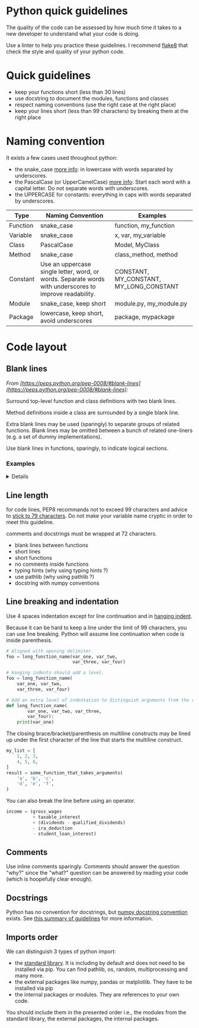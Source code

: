 # Python quick guidelines

The quality of the code can be assessed by how much time it takes to a new developer to understand what your code is doing.

Use a linter to help you practice these guidelines. I recommend [flake8](https://pypi.python.org/pypi/flake8/) that check the style and quality of your python code.

# Quick guidelines

- keep your functions short (less than 30 lines)
- use docstring to document the modules, functions and classes
- respect naming conventions (use the right case at the right place)
- keep your lines short (less than 99 characters) by breaking them at the right place

# Naming convention

It exists a few cases used throughout python:
- the snake_case [more info](https://en.wikipedia.org/wiki/Snake_case): in lowercase with words separated by underscores.
- the PascalCase (or UpperCamelCase) [more info](https://en.wikipedia.org/wiki/Camel_case): Start each word with a capital letter. Do not separate words with underscores.
- the UPPERCASE for constants: everything in caps with words separated by underscores.

| Type | Naming Convention | Examples |
| ---- | ----------------- | -------- |
| Function | snake_case | function, my_function |
| Variable | snake_case | x, var, my_variable |
| Class | PascalCase | Model, MyClass |
| Method | snake_case | class_method, method |
| Constant | Use an uppercase single letter, word, or words. Separate words with underscores to improve readability. | CONSTANT, MY_CONSTANT, MY_LONG_CONSTANT |
| Module | snake_case, keep short | module.py, my_module.py |
| Package | lowercase, keep short, avoid underscores | package, mypackage |


# Code layout

## Blank lines

_From [https://peps.python.org/pep-0008/#blank-lines](https://peps.python.org/pep-0008/#blank-lines):_

Surround top-level function and class definitions with two blank lines.

Method definitions inside a class are surrounded by a single blank line.

Extra blank lines may be used (sparingly) to separate groups of related functions. Blank lines may be omitted between a bunch of related one-liners (e.g. a set of dummy implementations).

Use blank lines in functions, sparingly, to indicate logical sections.


### Examples
<details>

```python
def foo(): # top-level function
    something = 5


def bar(): # top-level function
    somethingelse = 42
```

```python
class A: # class
    CONSTANT = 2

    def foo(self): # method
        """bla.
        
        Returns
        -------
        int:
            the bla.
        """
        bla = self.CONSTANT

        return bla

    def bar(self, height: int = 10): # method
        """Compute the height.
        
        Parameters
        ----------
        height : int
            the new height.
        """
        bla = height


class B: # class
    pass
```
</details>

## Line length

for code lines, PEP8 recommands not to exceed 99 characters and advice to [stick to 79 characters](https://peps.python.org/pep-0008/#maximum-line-length). Do not make your variable name cryptic in order to meet this guideline.

comments and docstrings must be wrapped at 72 characters.
- blank lines between functions
- short lines
- short functions
- no comments inside functions
- typing hints (why using typing hints ?)
- use pathlib (why using pathlib ?)
- docstring with numpy conventions

## Line breaking and indentation

Use 4 spaces indentation except for line continuation and in [hanging indent](https://peps.python.org/pep-0008/#fn-hi).

Because it can be hard to keep a line under the limit of 99 characters, you can use line breaking. Python will assume line continuation when code is inside parenthesis.

```python
# Aligned with opening delimiter.
foo = long_function_name(var_one, var_two,
                         var_three, var_four)

# Hanging indents should add a level.
foo = long_function_name(
    var_one, var_two,
    var_three, var_four)

# Add an extra level of indentation to distinguish arguments from the rest.
def long_function_name(
        var_one, var_two, var_three,
        var_four):
    print(var_one)
```

The closing brace/bracket/parenthesis on multiline constructs may be lined up under the first character of the line that starts the multiline construct.

```python
my_list = [
    1, 2, 3,
    4, 5, 6,
]
result = some_function_that_takes_arguments(
    'a', 'b', 'c',
    'd', 'e', 'f',
)
```

You can also break the line before using an operator.

```python
income = (gross_wages
          + taxable_interest
          + (dividends - qualified_dividends)
          - ira_deduction
          - student_loan_interest)
```

## Comments

Use inline comments sparingly. Comments should answer the question "why?" since the "what?" question can be answered by reading your code (which is hoopefully clear enough).

## Docstrings

Python has no convention for docstrings, but [numpy docstring convention](https://numpydoc.readthedocs.io/en/latest/format.html) exists. See [this summary of guidelines](https://github.com/MarcBresson/write-better-commit-messages) for more information.

## Imports order

We can distinguish 3 types of python import:
- the [standard library](https://docs.python.org/3/library/). It is including by default and does not need to be installed via pip. You can find pathlib, os, random, multiprocessing and many more.
- the external packages like numpy, pandas or matplotlib. They have to be installed via pip
- the internal packages or modules. They are references to your own code.

You should include them in the presented order i.e., the modules from the standard library, the external packages, the internal packages.
